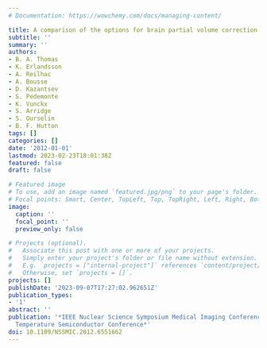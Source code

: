 ```yaml
---
# Documentation: https://wowchemy.com/docs/managing-content/

title: A comparison of the options for brain partial volume correction using PET/MRI
subtitle: ''
summary: ''
authors:
- B. A. Thomas
- K. Erlandsson
- A. Reilhac
- A. Bousse
- D. Kazantsev
- S. Pedemonte
- K. Vunckx
- S. Arridge
- S. Ourselin
- B. F. Hutton
tags: []
categories: []
date: '2012-01-01'
lastmod: 2023-02-23T18:01:38Z
featured: false
draft: false

# Featured image
# To use, add an image named `featured.jpg/png` to your page's folder.
# Focal points: Smart, Center, TopLeft, Top, TopRight, Left, Right, BottomLeft, Bottom, BottomRight.
image:
  caption: ''
  focal_point: ''
  preview_only: false

# Projects (optional).
#   Associate this post with one or more of your projects.
#   Simply enter your project's folder or file name without extension.
#   E.g. `projects = ["internal-project"]` references `content/project/deep-learning/index.md`.
#   Otherwise, set `projects = []`.
projects: []
publishDate: '2023-09-07T17:27:02.962651Z'
publication_types:
- '1'
abstract: ''
publication: '*IEEE Nuclear Science Symposium Medical Imaging Conference and Room
  Temperature Semiconductor Conference*'
doi: 10.1109/NSSMIC.2012.6551662
---
```

